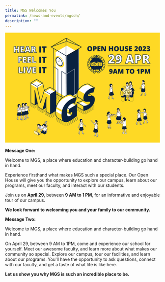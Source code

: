 ```yaml
---
title: MGS Welcomes You
permalink: /news-and-events/mgsoh/
description: ""
---
```

![](/images/Secondary/openhouse2023.png)

**Message One:**

Welcome to MGS, a place where education and character-building go hand in hand.

Experience firsthand what makes MGS such a special place. Our Open House will give you the opportunity to explore our campus, learn about our programs, meet our faculty, and interact with our students.

Join us on **April 29**, between **9 AM to 1 PM**, for an informative and enjoyable tour of our campus. 

**We look forward to welcoming you and your family to our community.**

**Message Two:**

Welcome to MGS, a place where education and character-building go hand in hand.

On April 29, between 9 AM to 1PM, come and experience our school for yourself. Meet our awesome faculty, and learn more about what makes our community so special. Explore our campus, tour our facilities, and learn about our programs. You'll have the opportunity to ask questions, connect with our faculty, and get a taste of what life is like here.

**Let us show you why MGS is such an incredible place to be.**